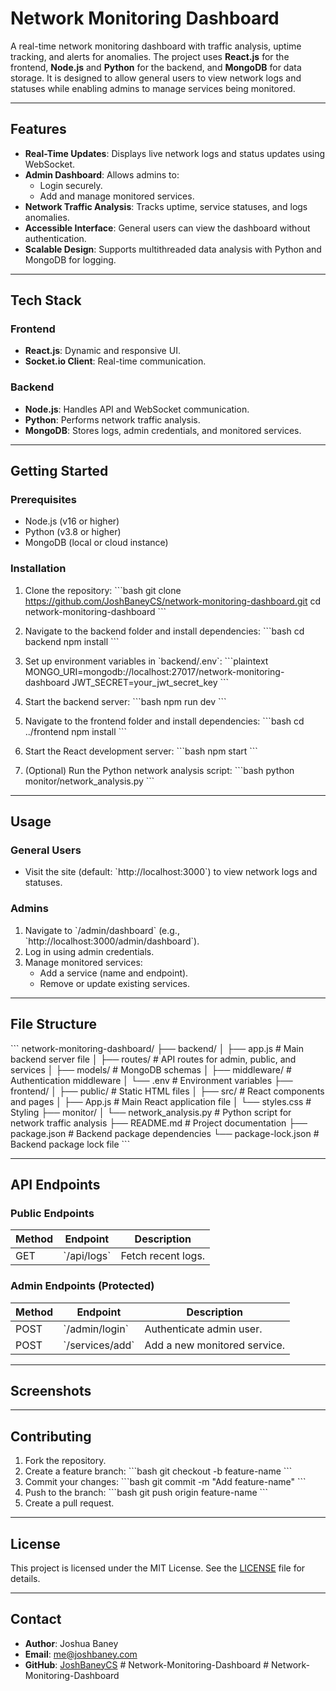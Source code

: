 # **Network Monitoring Dashboard**

A real-time network monitoring dashboard with traffic analysis, uptime tracking, and alerts for anomalies. The project uses **React.js** for the frontend, **Node.js** and **Python** for the backend, and **MongoDB** for data storage. It is designed to allow general users to view network logs and statuses while enabling admins to manage services being monitored.

---

## **Features**
- **Real-Time Updates**: Displays live network logs and status updates using WebSocket.
- **Admin Dashboard**: Allows admins to:
  - Login securely.
  - Add and manage monitored services.
- **Network Traffic Analysis**: Tracks uptime, service statuses, and logs anomalies.
- **Accessible Interface**: General users can view the dashboard without authentication.
- **Scalable Design**: Supports multithreaded data analysis with Python and MongoDB for logging.

---

## **Tech Stack**
### Frontend
- **React.js**: Dynamic and responsive UI.
- **Socket.io Client**: Real-time communication.

### Backend
- **Node.js**: Handles API and WebSocket communication.
- **Python**: Performs network traffic analysis.
- **MongoDB**: Stores logs, admin credentials, and monitored services.

---

## **Getting Started**
### Prerequisites
- Node.js (v16 or higher)
- Python (v3.8 or higher)
- MongoDB (local or cloud instance)

### Installation
1. Clone the repository:
   \`\`\`bash
   git clone https://github.com/JoshBaneyCS/network-monitoring-dashboard.git
   cd network-monitoring-dashboard
   \`\`\`

2. Navigate to the backend folder and install dependencies:
   \`\`\`bash
   cd backend
   npm install
   \`\`\`

3. Set up environment variables in \`backend/.env\`:
   \`\`\`plaintext
   MONGO_URI=mongodb://localhost:27017/network-monitoring-dashboard
   JWT_SECRET=your_jwt_secret_key
   \`\`\`

4. Start the backend server:
   \`\`\`bash
   npm run dev
   \`\`\`

5. Navigate to the frontend folder and install dependencies:
   \`\`\`bash
   cd ../frontend
   npm install
   \`\`\`

6. Start the React development server:
   \`\`\`bash
   npm start
   \`\`\`

7. (Optional) Run the Python network analysis script:
   \`\`\`bash
   python monitor/network_analysis.py
   \`\`\`

---

## **Usage**
### General Users
- Visit the site (default: \`http://localhost:3000\`) to view network logs and statuses.

### Admins
1. Navigate to \`/admin/dashboard\` (e.g., \`http://localhost:3000/admin/dashboard\`).
2. Log in using admin credentials.
3. Manage monitored services:
   - Add a service (name and endpoint).
   - Remove or update existing services.

---

## **File Structure**
\`\`\`
network-monitoring-dashboard/
├── backend/
│   ├── app.js             # Main backend server file
│   ├── routes/            # API routes for admin, public, and services
│   ├── models/            # MongoDB schemas
│   ├── middleware/        # Authentication middleware
│   └── .env               # Environment variables
├── frontend/
│   ├── public/            # Static HTML files
│   ├── src/               # React components and pages
│   ├── App.js             # Main React application file
│   └── styles.css         # Styling
├── monitor/
│   └── network_analysis.py # Python script for network traffic analysis
├── README.md              # Project documentation
├── package.json           # Backend package dependencies
└── package-lock.json      # Backend package lock file
\`\`\`

---

## **API Endpoints**
### Public Endpoints
| Method | Endpoint        | Description            |
|--------|-----------------|------------------------|
| GET    | \`/api/logs\`     | Fetch recent logs.    |

### Admin Endpoints (Protected)
| Method | Endpoint              | Description                    |
|--------|-----------------------|--------------------------------|
| POST   | \`/admin/login\`        | Authenticate admin user.       |
| POST   | \`/services/add\`       | Add a new monitored service.   |

---

## **Screenshots**


---

## **Contributing**
1. Fork the repository.
2. Create a feature branch:
   \`\`\`bash
   git checkout -b feature-name
   \`\`\`
3. Commit your changes:
   \`\`\`bash
   git commit -m "Add feature-name"
   \`\`\`
4. Push to the branch:
   \`\`\`bash
   git push origin feature-name
   \`\`\`
5. Create a pull request.

---

## **License**
This project is licensed under the MIT License. See the [LICENSE](LICENSE) file for details.

---

## **Contact**
- **Author**: Joshua Baney
- **Email**: me@joshbaney.com
- **GitHub**: [JoshBaneyCS](https://github.com/JoshBaneyCS)
#   N e t w o r k - M o n i t o r i n g - D a s h b o a r d  
 #   N e t w o r k - M o n i t o r i n g - D a s h b o a r d  
 